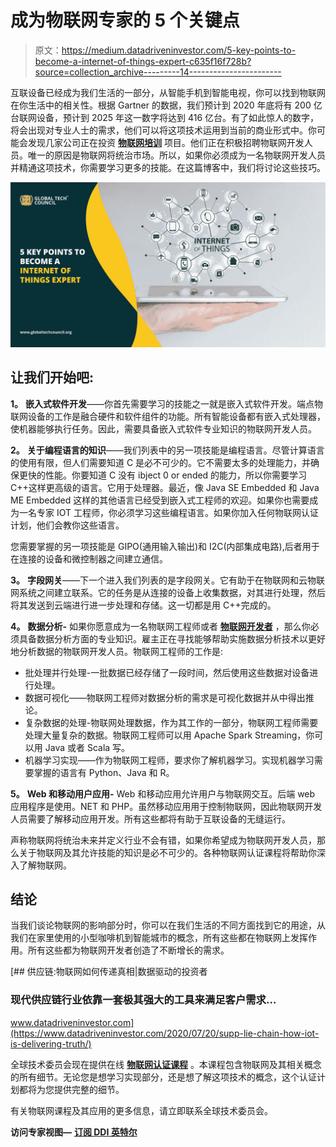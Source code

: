 # 成为物联网专家的 5 个关键点

> 原文：<https://medium.datadriveninvestor.com/5-key-points-to-become-a-internet-of-things-expert-c635f16f728b?source=collection_archive---------14----------------------->

互联设备已经成为我们生活的一部分，从智能手机到智能电视，你可以找到物联网在你生活中的相关性。根据 Gartner 的数据，我们预计到 2020 年底将有 200 亿台联网设备，预计到 2025 年这一数字将达到 416 亿台。有了如此惊人的数字，将会出现对专业人士的需求，他们可以将这项技术运用到当前的商业形式中。你可能会发现几家公司正在投资 [**物联网培训**](https://www.globaltechcouncil.org/internet-of-things/certified-iot-expert/?utm_source=Article%20Submission&utm_medium=Off%20Page%20Activities&utm_campaign=GTC%20(2020)) 项目。他们正在积极招聘物联网开发人员。唯一的原因是物联网将统治市场。所以，如果你必须成为一名物联网开发人员并精通这项技术，你需要学习更多的技能。在这篇博客中，我们将讨论这些技巧。

![](img/7726b960505720a6d8018fb6e86a76c2.png)

## **让我们开始吧:**

**1。** **嵌入式软件开发**——你首先需要学习的技能之一就是嵌入式软件开发。端点物联网设备的工作是融合硬件和软件组件的功能。所有智能设备都有嵌入式处理器，使机器能够执行任务。因此，需要具备嵌入式软件专业知识的物联网开发人员。

**2。** **关于编程语言的知识**——我们列表中的另一项技能是编程语言。尽管计算语言的使用有限，但人们需要知道 C 是必不可少的。它不需要太多的处理能力，并确保更快的性能。你要知道 C 没有 ibject 0 or ended 的能力，所以你需要学习 C++这样更高级的语言。它用于处理器。最近，像 Java SE Embedded 和 Java ME Embedded 这样的其他语言已经受到嵌入式工程师的欢迎。如果你也需要成为一名专家 IOT 工程师，你必须学习这些编程语言。如果你加入任何物联网认证计划，他们会教你这些语言。

您需要掌握的另一项技能是 GIPO(通用输入输出)和 I2C(内部集成电路),后者用于在连接的设备和微控制器之间建立通信。

**3。** **字段网关**——下一个进入我们列表的是字段网关。它有助于在物联网和云物联网系统之间建立联系。它的任务是从连接的设备上收集数据，对其进行处理，然后将其发送到云端进行进一步处理和存储。这一切都是用 C++完成的。

**4。** **数据分析-** 如果你愿意成为一名物联网工程师或者 [**物联网开发者**](https://www.globaltechcouncil.org/internet-of-things/certified-internet-of-things-iot-developer/?utm_source=Article%20Submission&utm_medium=Off%20Page%20Activities&utm_campaign=GTC%20(2020)) ，那么你必须具备数据分析方面的专业知识。雇主正在寻找能够帮助实施数据分析技术以更好地分析数据的物联网开发人员。物联网工程师的工作是:

*   批处理并行处理-一批数据已经存储了一段时间，然后使用这些数据对设备进行处理。
*   数据可视化——物联网工程师对数据分析的需求是可视化数据并从中得出推论。
*   复杂数据的处理-物联网处理数据，作为其工作的一部分，物联网工程师需要处理大量复杂的数据。物联网工程师可以用 Apache Spark Streaming，你可以用 Java 或者 Scala 写。
*   机器学习实现——作为物联网工程师，要求你了解机器学习。实现机器学习需要掌握的语言有 Python、Java 和 R。

**5。** **Web 和移动用户应用-** Web 和移动应用允许用户与物联网交互。后端 web 应用程序是使用。NET 和 PHP。虽然移动应用用于控制物联网，因此物联网开发人员需要了解移动应用开发。所有这些都将有助于互联设备的无缝运行。

声称物联网将统治未来并定义行业不会有错，如果你希望成为物联网开发人员，那么关于物联网及其允许技能的知识是必不可少的。各种物联网认证课程将帮助你深入了解物联网。

## **结论**

当我们谈论物联网的影响部分时，你可以在我们生活的不同方面找到它的用途，从我们在家里使用的小型咖啡机到智能城市的概念，所有这些都在物联网上发挥作用。所有这些都为物联网开发者创造了不断增长的需求。

[](https://www.datadriveninvestor.com/2020/07/20/supp-lie-chain-how-iot-is-delivering-truth/) [## 供应链:物联网如何传递真相|数据驱动的投资者

### 现代供应链行业依靠一套极其强大的工具来满足客户需求…

www.datadriveninvestor.com](https://www.datadriveninvestor.com/2020/07/20/supp-lie-chain-how-iot-is-delivering-truth/) 

全球技术委员会现在提供在线 [**物联网认证课程**](https://www.globaltechcouncil.org/internet-of-things-certification/?utm_source=Article%20Submission&utm_medium=Off%20Page%20Activities&utm_campaign=GTC%20(2020)) 。本课程包含物联网及其相关概念的所有细节。无论您是想学习实现部分，还是想了解这项技术的概念，这个认证计划都将为您提供完整的细节。

有关物联网课程及其应用的更多信息，请立即联系全球技术委员会。

**访问专家视图—** [**订阅 DDI 英特尔**](https://datadriveninvestor.com/ddi-intel)